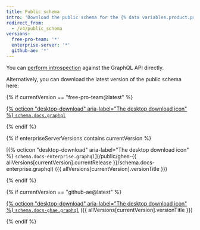```yaml
---
title: Public schema
intro: 'Download the public schema for the {% data variables.product.prodname_dotcom %} GraphQL API.'
redirect_from:
  - /v4/public_schema
versions:
  free-pro-team: '*'
  enterprise-server: '*'
  github-ae: '*'
---
```


You can [perform introspection](/graphql/guides/introduction-to-graphql#discovering-the-graphql-api) against the GraphQL API directly.

Alternatively, you can download the latest version of the public schema here:

{% if currentVersion == "free-pro-team@latest" %}

[{% octicon "desktop-download" aria-label="The desktop download icon" %} `schema.docs.graphql`](/public/schema.docs.graphql)

{% endif %}

{% if enterpriseServerVersions contains currentVersion %}

[{% octicon "desktop-download" aria-label="The desktop download icon" %} `schema.docs-enterprise.graphql`](/public/ghes-{{ allVersions[currentVersion].currentRelease }}/schema.docs-enterprise.graphql) ({{ allVersions[currentVersion].versionTitle }})

{% endif %}

{% if currentVersion == "github-ae@latest" %}

[{% octicon "desktop-download" aria-label="The desktop download icon" %} `schema.docs-ghae.graphql`](/public/ghae/schema.docs-ghae.graphql) ({{ allVersions[currentVersion].versionTitle }})

{% endif %}
